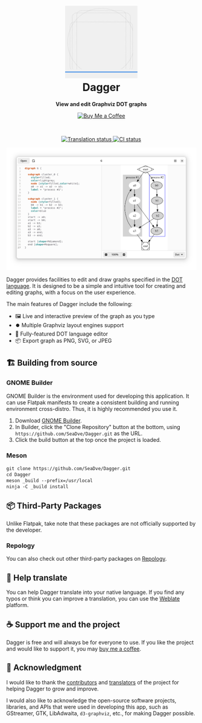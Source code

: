 <h1 align="center">
  <img src="data/icons/io.github.seadve.Dagger.svg" alt="Dagger" width="192" height="192"/>
  <br>
  Dagger
</h1>

<p align="center">
  <strong>View and edit Graphviz DOT graphs</strong>
</p>

<p align="center">
  <a href="https://www.buymeacoffee.com/seadve">
    <img alt="Buy Me a Coffee" src="https://img.buymeacoffee.com/button-api/?text=Buy me a coffee&emoji=&slug=seadve&button_colour=FFDD00&font_colour=000000&font_family=Inter&outline_colour=000000&coffee_colour=ffffff" width="150"/>
  </a>
</p>

<br>

<p align="center">
 <a href="https://hosted.weblate.org/engage/kooha">
    <img alt="Translation status" src="https://hosted.weblate.org/widgets/kooha/-/dagger/svg-badge.svg"/>
  </a>
  <a href="https://github.com/SeaDve/dagger/actions/workflows/ci.yml">
    <img alt="CI status" src="https://github.com/SeaDve/dagger/actions/workflows/ci.yml/badge.svg"/>
  </a>
</p>

<p align="center">
  <img src="data/resources/screenshots/preview.png" alt="Preview"/>
</p>

Dagger provides facilities to edit and draw graphs specified in the [DOT language](https://graphviz.org/doc/info/lang.html). It is designed to be a simple and intuitive tool for creating and editing graphs, with a focus on the user experience.

The main features of Dagger include the following:
- 🖼️ Live and interactive preview of the graph as you type
- ⏺️ Multiple Graphviz layout engines support
- 📝 Fully-featured DOT language editor
- 📦 Export graph as PNG, SVG, or JPEG

## 🏗️ Building from source

### GNOME Builder
GNOME Builder is the environment used for developing this application. It can use Flatpak manifests to create a consistent building and running environment cross-distro. Thus, it is highly recommended you use it.

1. Download [GNOME Builder](https://flathub.org/apps/details/org.gnome.Builder).
2. In Builder, click the "Clone Repository" button at the bottom, using `https://github.com/SeaDve/Dagger.git` as the URL.
3. Click the build button at the top once the project is loaded.

### Meson
```
git clone https://github.com/SeaDve/Dagger.git
cd Dagger
meson _build --prefix=/usr/local
ninja -C _build install
```

## 📦 Third-Party Packages

Unlike Flatpak, take note that these packages are not officially supported by the developer.

### Repology

You can also check out other third-party packages on [Repology](https://repology.org/project/dagger/versions).

## 🙌 Help translate

You can help Dagger translate into your native language. If you find any typos
or think you can improve a translation, you can use the [Weblate](https://hosted.weblate.org/engage/kooha/) platform.

## ☕ Support me and the project

Dagger is free and will always be for everyone to use. If you like the project and
would like to support it, you may [buy me a coffee](https://www.buymeacoffee.com/seadve).

## 💝 Acknowledgment

I would like to thank the [contributors](https://github.com/SeaDve/dagger/graphs/contributors)
and [translators](https://hosted.weblate.org/engage/kooha/) of the project for helping Dagger
to grow and improve.

I would also like to acknowledge the open-source software projects, libraries, and APIs that were
used in developing this app, such as GStreamer, GTK, LibAdwaita, `d3-graphviz`, etc.,
for making Dagger possible.
